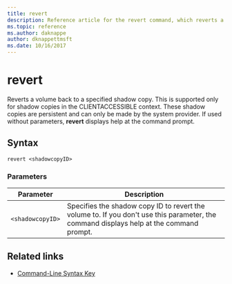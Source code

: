 ```yaml
---
title: revert
description: Reference article for the revert command, which reverts a volume back to a specified shadow copy.
ms.topic: reference
ms.author: daknappe
author: dknappettmsft
ms.date: 10/16/2017
---
```



# revert

Reverts a volume back to a specified shadow copy. This is supported only for shadow copies in the CLIENTACCESSIBLE context. These shadow copies are persistent and can only be made by the system provider. If used without parameters, **revert** displays help at the command prompt.

## Syntax

```
revert <shadowcopyID>
```

### Parameters

| Parameter | Description |
|--|--|
| `<shadowcopyID>` | Specifies the shadow copy ID to revert the volume to. If you don't use this parameter, the command displays help at the command prompt. |

## Related links

- [Command-Line Syntax Key](command-line-syntax-key.md)
